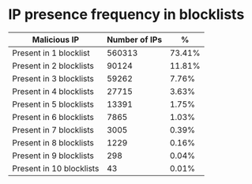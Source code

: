 # IP presence frequency in blocklists
| Malicious IP | Number of IPs | % |
|----|----|----|
| Present in 1 blocklist | 560313 | 73.41% |
| Present in 2 blocklists | 90124 | 11.81% |
| Present in 3 blocklists | 59262 | 7.76% |
| Present in 4 blocklists | 27715 | 3.63% |
| Present in 5 blocklists | 13391 | 1.75% |
| Present in 6 blocklists | 7865 | 1.03% |
| Present in 7 blocklists | 3005 | 0.39% |
| Present in 8 blocklists | 1229 | 0.16% |
| Present in 9 blocklists | 298 | 0.04% |
| Present in 10 blocklists | 43 | 0.01% |
